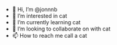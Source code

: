 - 👋 Hi, I’m @jonnnb
- 👀 I’m interested in cat
- 🌱 I’m currently learning cat
- 💞️ I’m looking to collaborate on with cat
- 📫 How to reach me call a cat

<!---
jonnnb/jonnnb is a ✨ special ✨ repository because its `README.md` (this file) appears on your GitHub profile.
You can click the Preview link to take a look at your changes.
--->
